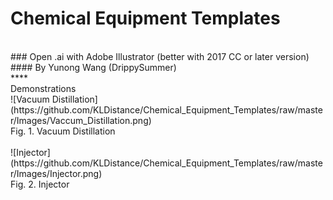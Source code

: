 # Chemical Equipment Templates
<br>
### Open .ai with Adobe Illustrator (better with 2017 CC or later version)<br>
#### By Yunong Wang (DrippySummer)
<br>
****
<br>
Demonstrations<br>
![Vacuum Distillation](https://github.com/KLDistance/Chemical_Equipment_Templates/raw/master/Images/Vaccum_Distillation.png)
<br>Fig. 1. Vacuum Distillation<br>
<br>
![Injector](https://github.com/KLDistance/Chemical_Equipment_Templates/raw/master/Images/Injector.png)
<br>Fig. 2. Injector<br>
